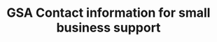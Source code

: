 ---
highlight: "false" 
title: "GSA Contact information for small business support"
description: "GSA's small business contacts provide access to GSA’s nationwide procurement opportunities through outreach, training, and counseling. They are advocates for small businesses, including small disadvantaged businesses, women-owned small businesses, service-disabled veteran-owned small businesses, HUBZone small businesses, and veteran-owned firms."
url-link: "https://www.gsa.gov/small-business/small-business-resources/contact-information-for-small-business-support"
type: "HTML"
gov-only: "false"
is-external: "true"
publication-date: "July 01, 2023"
reading-time: "5"
resource-type: "information-slick"
filter: "small-business"
audience: "industry-all-businesses"
branded-offerings: "small-business-support"
---